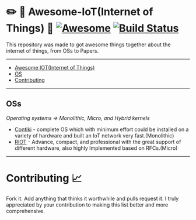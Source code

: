 # :pencil2: :notebook: Awesome-IoT(Internet of Things) :pushpin: [![Awesome](https://cdn.rawgit.com/sindresorhus/awesome/d7305f38d29fed78fa85652e3a63e154dd8e8829/media/badge.svg)](https://github.com/sindresorhus/awesome) [![Build Status](https://travis-ci.org/erfanlinman/awesome-IOT.svg?branch=master)](https://travis-ci.org/erfanlinman/awesome-IOT)
This repository was made to got awesome things together about the internet of things, from OSs to Papers.
- - -
- [Awesome IOT(Internet of Things)](#awesome-IOT)
- [OS](#oss)
- [Contributing](#contributing-chart_with_upwards_trend)
- - -
## OSs
*Operating systems => Monolithic, Micro, and Hybrid kernels*
* [Contiki](https://github.com/contiki-os/contiki) - complete OS which with minimum effort could be installed on a variety of hardware and built an IoT network very fast.(Monolithic)
* [RIOT](https://github.com/RIOT-OS/RIOT) - Advance, compact, and professional with the great support of different hardware, also highly Implemented based on RFCs.(Micro)
- - -
# Contributing :chart_with_upwards_trend:
Fork it. Add anything that thinks it worthwhile and pulls request it.
I truly appreciated by your contribution to making this list better and more comprehensive. 

